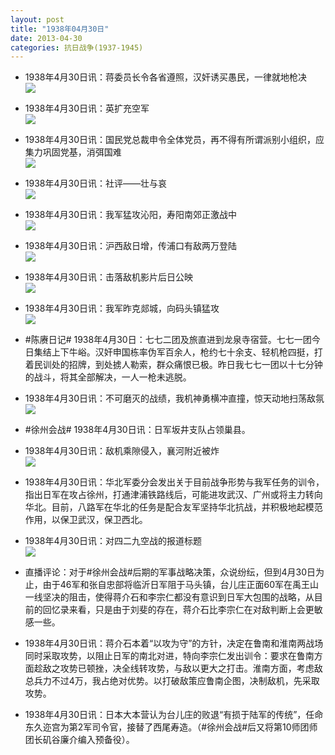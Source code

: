 ```yaml
---
layout: post
title: "1938年04月30日"
date: 2013-04-30
categories: 抗日战争(1937-1945)
---
```


<meta name="referrer" content="no-referrer" />

- 1938年4月30日讯：蒋委员长令各省遵照，汉奸诱买愚民，一律就地枪决 <br/><img src="https://ww3.sinaimg.cn/large/aca367d8jw1e481lyy51jj208z0aawf0.jpg" />

- 1938年4月30日讯：英扩充空军 <br/><img src="https://ww2.sinaimg.cn/large/aca367d8jw1e47zvmryqbj20bm0ef0u6.jpg" />

- 1938年4月30日讯：国民党总裁申令全体党员，再不得有所谓派别小组织，应集力巩固党基，消弭国难 <br/><img src="https://ww2.sinaimg.cn/large/aca367d8jw1e47y54zy0kj20c10my40i.jpg" />

- 1938年4月30日讯：社评——壮与哀 <br/><img src="https://ww3.sinaimg.cn/large/aca367d8jw1e47wermrqrj20c10qlwi2.jpg" />

- 1938年4月30日讯：我军猛攻沁阳，寿阳南郊正激战中 <br/><img src="https://ww3.sinaimg.cn/large/aca367d8jw1e47uoblyc0j20d10f340i.jpg" />

- 1938年4月30日讯：沪西敌日增，传浦口有敌两万登陆 <br/><img src="https://ww2.sinaimg.cn/large/aca367d8jw1e47r7jzhf5j20fp09yq4e.jpg" />

- 1938年4月30日讯：击落敌机影片后日公映 <br/><img src="https://ww2.sinaimg.cn/large/aca367d8jw1e47ph52hxdj205t04mdfw.jpg" />

- 1938年4月30日讯：我军昨克郯城，向码头镇猛攻 <br/><img src="https://ww2.sinaimg.cn/large/aca367d8jw1e47nqq8bacj20ha0k6adv.jpg" />

- #陈赓日记# 1938年4月30日：七七二团及旅直进到龙泉寺宿营。七七一团今日集结上下牛峪。汉奸申国栋率伪军百余人，枪约七十余支、轻机枪四挺，打着民训处的招牌，到处掳人勒索，群众痛恨已极。昨日我七七一团以十七分钟的战斗，将其全部解决，一人一枪未逃脱。 

- 1938年4月30日讯：不可磨灭的战绩，我机神勇横冲直撞，惊天动地扫荡敌氛 <br/><img src="https://ww3.sinaimg.cn/large/aca367d8jw1e47k9vkttzj20c10wudj5.jpg" />

- #徐州会战# 1938年4月30日讯：日军坂井支队占领巢县。 

- 1938年4月30日讯：敌机乘隙侵入，襄河附近被炸 <br/><img src="https://ww2.sinaimg.cn/large/aca367d8jw1e47gt4czb4j20940ki40p.jpg" />

- 1938年4月30日讯：华北军委分会发出关于目前战争形势与我军任务的训令，指出日军在攻占徐州，打通津浦铁路线后，可能进攻武汉、广州或将主力转向华北。目前，八路军在华北的任务是配合友军坚持华北抗战，并积极地起模范作用，以保卫武汉，保卫西北。 

- 1938年4月30日讯：对四二九空战的报道标题 <br/><img src="https://ww3.sinaimg.cn/large/aca367d8jw1e47f2n4pwqj208z0knzl6.jpg" />

- 直播评论：对于#徐州会战#后期的军事战略决策，众说纷纭，但到4月30日为止，由于46军和张自忠部将临沂日军阻于马头镇，台儿庄正面60军在禹王山一线坚决的阻击，使得蒋介石和李宗仁都没有意识到日军大包围的战略，从目前的回忆录来看，只是由于刘斐的存在，蒋介石比李宗仁在对敌判断上会更敏感一些。 

- 1938年4月30日讯：蒋介石本着“以攻为守”的方针，决定在鲁南和淮南两战场同时采取攻势，以阻止日军的南北对进，特向李宗仁发出训令：要求在鲁南方面趁敌之攻势已顿挫，决全线转攻势，与敌以更大之打击。淮南方面，考虑敌总兵力不过4万，我占绝对优势。以打破敌策应鲁南企图，决制敌机，先采取攻势。 

- 1938年4月30日讯：日本大本营认为台儿庄的败退“有损于陆军的传统”，任命东久迩宫为第2军司令官，接替了西尾寿造。（#徐州会战#后又将第10师团师团长矶谷廉介编入预备役）。 

